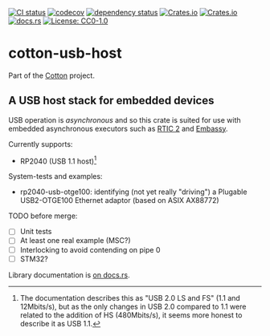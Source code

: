 [![CI status](https://github.com/pdh11/cotton/actions/workflows/ci.yml/badge.svg)](https://github.com/pdh11/cotton/actions)
[![codecov](https://codecov.io/gh/pdh11/cotton/branch/main/graph/badge.svg?token=SMSZEPGRHA)](https://codecov.io/gh/pdh11/cotton)
[![dependency status](https://deps.rs/repo/github/pdh11/cotton/status.svg)](https://deps.rs/repo/github/pdh11/cotton)
[![Crates.io](https://img.shields.io/crates/v/cotton-usb-host)](https://crates.io/crates/cotton-usb-host)
[![Crates.io](https://img.shields.io/crates/d/cotton-usb-host)](https://crates.io/crates/cotton-usb-host)
[![docs.rs](https://img.shields.io/docsrs/cotton-usb-host)](https://docs.rs/cotton-usb-host/latest/cotton_usb-host/)
[![License: CC0-1.0](https://img.shields.io/badge/License-CC0_1.0-lightgrey.svg)](http://creativecommons.org/publicdomain/zero/1.0/)

# cotton-usb-host

Part of the [Cotton](https://github.com/pdh11/cotton) project.

## A USB host stack for embedded devices

USB operation is _asynchronous_ and so this crate is suited for use
with embedded asynchronous executors such as [RTIC
2](https://rtic.rs/2/book/en/) and [Embassy](https://embassy.dev).

Currently supports:

 - RP2040 (USB 1.1 host)[^1]

 System-tests and examples:

 - rp2040-usb-otge100: identifying (not yet really "driving") a
   Plugable USB2-OTGE100 Ethernet adaptor (based on ASIX AX88772)

TODO before merge:

 - [ ] Unit tests
 - [ ] At least one real example (MSC?)
 - [ ] Interlocking to avoid contending on pipe 0
 - [ ] STM32?

[^1]: The documentation describes this as "USB 2.0 LS and FS" (1.1 and
12Mbits/s), but as the only changes in USB&nbsp;2.0 compared to 1.1 were
related to the addition of HS (480Mbits/s), it seems more honest to
describe it as USB 1.1.

Library documentation is [on
docs.rs](https://docs.rs/cotton-usb-host/latest/cotton_usb-host/).
